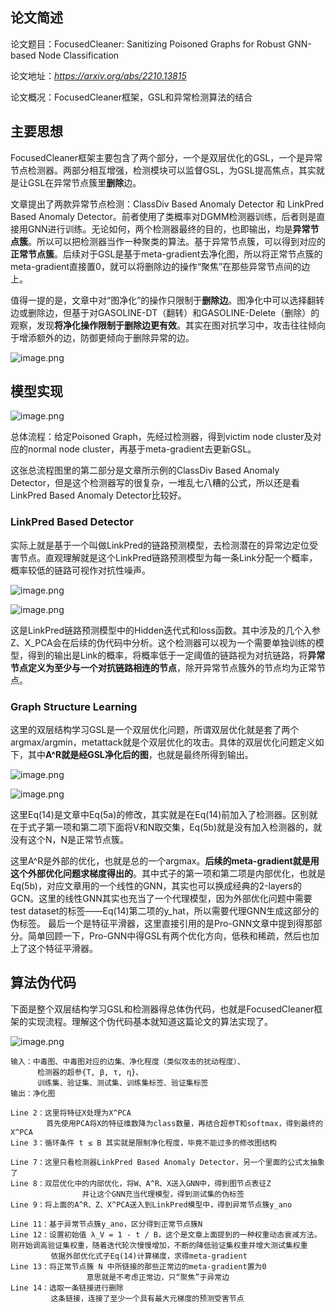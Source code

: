 ## 论文简述

论文题目：FocusedCleaner: Sanitizing Poisoned Graphs for Robust GNN-based Node Classification

论文地址：*https://arxiv.org/abs/2210.13815*

论文概况：FocusedCleaner框架，GSL和异常检测算法的结合



## 主要思想

FocusedCleaner框架主要包含了两个部分，一个是双层优化的GSL，一个是异常节点检测器。两部分相互增强，检测模块可以监督GSL，为GSL提高焦点，其实就是让GSL在异常节点簇里**删除**边。

文章提出了两款异常节点检测：ClassDiv Based Anomaly Detector 和 LinkPred Based Anomaly Detector。前者使用了类概率对DGMM检测器训练，后者则是直接用GNN进行训练。无论如何，两个检测器最终的目的，也即输出，均是**异常节点簇**。所以可以把检测器当作一种聚类的算法。基于异常节点簇，可以得到对应的**正常节点簇**。后续对于GSL是基于meta-gradient去净化图，所以将正常节点簇的meta-gradient直接置0，就可以将删除边的操作“聚焦”在那些异常节点间的边上。

值得一提的是，文章中对“图净化”的操作只限制于**删除边**。图净化中可以选择翻转边或删除边，但基于对GASOLINE-DT（翻转）和GASOLINE-Delete（删除）的观察，发现**将净化操作限制于删除边更有效**。其实在图对抗学习中，攻击往往倾向于增添额外的边，防御更倾向于删除异常的边。

![image.png](https://cdn.nlark.com/yuque/0/2023/png/2381046/1683875769268-e4bc5915-300c-4ec1-b6b1-28407cba6457.png#averageHue=%23efedeb&clientId=u64e4f45b-21e7-4&from=paste&height=106&id=u9c1880ae&originHeight=132&originWidth=504&originalType=binary&ratio=1.25&rotation=0&showTitle=false&size=21855&status=done&style=none&taskId=u2ab20e29-7184-4ce6-b8cd-15268b19644&title=&width=403.2)

## 模型实现
![image.png](https://cdn.nlark.com/yuque/0/2023/png/2381046/1683875936724-7fb0d839-6954-465b-9fd2-793df8d2ff9a.png#averageHue=%23fcfbfb&clientId=u64e4f45b-21e7-4&from=paste&height=266&id=u67a01e74&originHeight=333&originWidth=1085&originalType=binary&ratio=1.25&rotation=0&showTitle=false&size=67102&status=done&style=none&taskId=u19e2b0be-79a4-4b83-9d68-012bf1efe44&title=&width=868)

总体流程：给定Poisoned Graph，先经过检测器，得到victim node cluster及对应的normal node cluster，再基于meta-gradient去更新GSL。

这张总流程图里的第二部分是文章所示例的ClassDiv Based Anomaly Detector，但是这个检测器写的很复杂，一堆乱七八糟的公式，所以还是看LinkPred Based Anomaly Detector比较好。

### LinkPred Based Detector
实际上就是基于一个叫做LinkPred的链路预测模型，去检测潜在的异常边定位受害节点。直观理解就是这个LinkPred链路预测模型为每一条Link分配一个概率，概率较低的链路可视作对抗性噪声。

![image.png](https://cdn.nlark.com/yuque/0/2023/png/2381046/1683876736061-a01124be-f43a-4d9b-9594-6d4c59c470db.png#averageHue=%23f4f2f0&clientId=u64e4f45b-21e7-4&from=paste&height=86&id=u779109f6&originHeight=107&originWidth=543&originalType=binary&ratio=1.25&rotation=0&showTitle=false&size=19129&status=done&style=none&taskId=uf845d1b6-25b9-480f-8851-b5ea3e56960&title=&width=434.4)

![image.png](https://cdn.nlark.com/yuque/0/2023/png/2381046/1683876753368-24a706bd-f35a-4faa-91fd-74b22ddcdec7.png#averageHue=%23f9f8f7&clientId=u64e4f45b-21e7-4&from=paste&height=85&id=ubdc0ea65&originHeight=106&originWidth=763&originalType=binary&ratio=1.25&rotation=0&showTitle=false&size=17588&status=done&style=none&taskId=uc3de5e60-89d3-4ee9-822c-6aedcd8ce1b&title=&width=610.4)

这是LinkPred链路预测模型中的Hidden迭代式和loss函数。其中涉及的几个入参Z、X_PCA会在后续的伪代码中分析。这个检测器可以视为一个需要单独训练的模型，得到的输出是Link的概率，将概率低于一定阈值的链路视为对抗链路，将**异常节点定义为至少与一个对抗链路相连的节点**，除开异常节点簇外的节点均为正常节点。

### Graph Structure Learning
这里的双层结构学习GSL是一个双层优化问题，所谓双层优化就是套了两个argmax/argmin，metattack就是个双层优化的攻击。具体的双层优化问题定义如下，其中**A^R就是经GSL净化后的图**，也就是最终所得到输出。

![image.png](https://cdn.nlark.com/yuque/0/2023/png/2381046/1683877476503-2a4d0965-acbb-432c-b007-e0885ea5ce2c.png#averageHue=%23faf9f8&clientId=u64e4f45b-21e7-4&from=paste&height=90&id=ubd66cc6b&originHeight=113&originWidth=779&originalType=binary&ratio=1.25&rotation=0&showTitle=false&size=20209&status=done&style=none&taskId=ube80f88e-601a-4046-b23f-b4f5516bccb&title=&width=623.2)

![image.png](https://cdn.nlark.com/yuque/0/2023/png/2381046/1683877550396-32ce4966-7c3a-44f0-bcaf-e99b290cb5a7.png#averageHue=%23fbfaf9&clientId=u64e4f45b-21e7-4&from=paste&height=184&id=u066b20fe&originHeight=230&originWidth=750&originalType=binary&ratio=1.25&rotation=0&showTitle=false&size=38384&status=done&style=none&taskId=u2e0a3994-abc6-4ef6-bf18-e2f14c15a9a&title=&width=600)

这里Eq(14)是文章中Eq(5a)的修改，其实就是在Eq(14)前加入了检测器。区别就在于式子第一项和第二项下面将V和N取交集，Eq(5b)就是没有加入检测器的，就没有这个N，N是正常节点簇。

这里A^R是外部的优化，也就是总的一个argmax。**后续的meta-gradient就是用这个外部优化问题求梯度得出的**。其中式子的第一项和第二项是内部优化，也就是Eq(5b)，对应文章用的一个线性的GNN，其实也可以换成经典的2-layers的GCN。这里的线性GNN其实也充当了一个代理模型，因为外部优化问题中需要test dataset的标签——Eq(14)第二项的y_hat，所以需要代理GNN生成这部分的伪标签。
最后一个是特征平滑器，这里直接引用的是Pro-GNN文章中提到得那部分。简单回顾一下，Pro-GNN中得GSL有两个优化方向，低秩和稀疏，然后也加上了这个特征平滑器。

## 算法伪代码
下面是整个双层结构学习GSL和检测器得总体伪代码，也就是FocusedCleaner框架的实现流程。理解这个伪代码基本就知道这篇论文的算法实现了。

![image.png](https://cdn.nlark.com/yuque/0/2023/png/2381046/1683878415861-45112b17-e7a4-4b99-9983-0b7461ff4f75.png#averageHue=%23f5f3f1&clientId=u64e4f45b-21e7-4&from=paste&height=794&id=ubb1e4a1b&originHeight=758&originWidth=635&originalType=binary&ratio=1.25&rotation=0&showTitle=false&size=191160&status=done&style=none&taskId=u7eb7a75e-131f-4e3b-a41f-564141dff01&title=&width=665)

```
输入：中毒图、中毒图对应的边集、净化程度（类似攻击的扰动程度）、
      检测器的超参{T, β, τ, η}、
      训练集、验证集、测试集、训练集标签、验证集标签
输出：净化图

Line 2：这里将特征X处理为X^PCA
        首先使用PCA将X的特征维数降为class数量，再结合超参T和softmax，得到最终的X^PCA
Line 3：循环条件 t ≤ B 其实就是限制净化程度，毕竟不能过多的修改图结构

Line 7：这里只看检测器LinkPred Based Anomaly Detector，另一个里面的公式太抽象了
Line 8：双层优化中的内部优化，将W、A^R、X送入GNN中，得到图节点表征Z
				并让这个GNN充当代理模型，得到测试集的伪标签
Line 9：将上面的A^R、Z、X^PCA送入到LinkPred模型中，得到异常节点簇y_ano

Line 11：基于异常节点簇y_ano，区分得到正常节点簇N
Line 12：设置初始值 λ_V = 1 - t / B，这个是文章上面提到的一种权重动态衰减方法。刚开始调高验证集权重，随着迭代轮次慢慢增加，不断的降低验证集权重并增大测试集权重
      	 依据外部优化式子Eq(14)计算梯度，求得meta-gradient
Line 13：将正常节点簇 N 中所链接的那些正常边的meta-gradient置为0
				 意思就是不考虑正常边，只“聚焦”于异常边
Line 14：选取一条链接进行删除
      	 这条链接，连接了至少一个具有最大元梯度的预测受害节点
```
